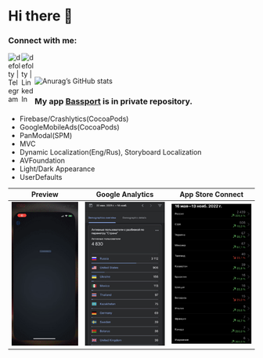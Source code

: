 # Hi there 👋 
### Connect with me: 
[<img align="left" alt="defolty | Telegram" width="27px" src="https://img.icons8.com/color/344/telegram-app--v1.png" />][Telegram]
[<img align="left" alt="defolty | LinkedIn" width="27px" src="https://img.icons8.com/officel/344/linkedin.png" />][linkedin]  
<br /> 
 
[linkedin]: https://linkedin.com/in/nikitanesporov 
[Telegram]: http://t.me/nikitanesporov/   

![Anurag’s GitHub stats](https://github-readme-stats.vercel.app/api?username=defolty&theme=graywhite&bg_color=DEG,64A8FA,D8A3FF&show_icons=true&hide=issues,prs,contribs,stars&hide_rank=true&count_private=true&border_radius=25)

### My app [Bassport](https://apps.apple.com/us/app/bassport/id1573554303) is in private repository.   
- Firebase/Crashlytics(CocoaPods)
- GoogleMobileAds(CocoaPods)
- PanModal(SPM)
- MVC
- Dynamic Localization(Eng/Rus), Storyboard Localization
- AVFoundation
- Light/Dark Appearance
- UserDefaults 

| Preview | Google Analytics | App Store Connect |
:---:|:---:|:---:
![Preview](https://github.com/defolty/defolty/blob/main/Bassport%20Preview.gif) | ![Google Analytics](https://github.com/defolty/defolty/blob/main/GoogleAnalytics.png) | ![App Store Connect](https://github.com/defolty/defolty/blob/main/AppStoreConnect.jpg) 
